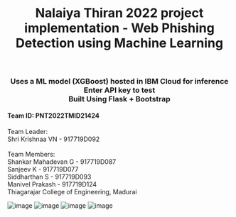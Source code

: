 <h1 align="center">Nalaiya Thiran 2022 project implementation - Web Phishing Detection using Machine Learning</h1>
<br/>
<h3 align="center">
Uses a ML model (XGBoost) hosted in IBM Cloud for inference <br>
Enter API key to test <br>
Built Using Flask + Bootstrap <br>
</h3>


<h4>Team ID: PNT2022TMID21424</h4>

Team Leader: <br>
Shri Krishnaa VN - 917719D092<br>
<br>
Team Members: <br>
Shankar Mahadevan G - 917719D087 <br>
Sanjeev K - 917719D077 <br>
Siddharthan S - 917719D093 <br>
Manivel Prakash - 917719D124 <br>
Thiagarajar College of Engineering, Madurai

![image](https://user-images.githubusercontent.com/53359635/202867063-243b3ec2-2e32-41cd-981a-3ef400ee33a5.png)
![image](https://user-images.githubusercontent.com/53359635/202867087-a44a9115-09e9-454d-a1ad-8b688d5eb554.png)
![image](https://user-images.githubusercontent.com/53359635/202867098-0bd322b0-9948-402c-bd6e-298e0634acb2.png)
![image](https://user-images.githubusercontent.com/53359635/202867116-93969a86-e2c6-4fd9-9d2a-0f9ce4fe1901.png)
